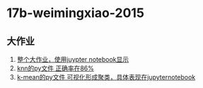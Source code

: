 # 17b-weimingxiao-2015

## 大作业 
1. [整个大作业，使用juypter notebook显示][1]
2. [knn的py文件 正确率在86%][2]  
3. [k-mean的py文件 可视化形成聚类，具体表现在jupyternotebook][3]

[1]:https://github.com/m-L-0/17b-weimingxiao-2015/blob/master/code/main.ipynb  
[2]:https://github.com/m-L-0/17b-weimingxiao-2015/blob/master/code/knn.py
[3]:https://github.com/m-L-0/17b-weimingxiao-2015/blob/master/code/k_mean.py
